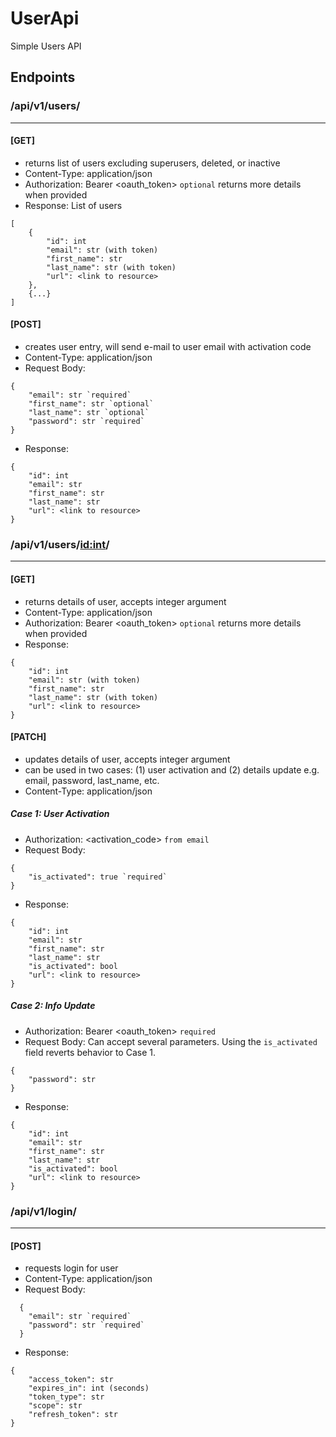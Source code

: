 # UserApi
Simple Users API

## Endpoints


### /api/v1/users/
__________________
#### [GET]
- returns list of users excluding superusers, deleted, or inactive
- Content-Type: application/json
- Authorization: Bearer <oauth_token> `optional` returns more details when provided
- Response: List of users
```
[
    {
        "id": int
        "email": str (with token)
        "first_name": str
        "last_name": str (with token)
        "url": <link to resource>
    },
    {...}
]
```
#### [POST]
- creates user entry, will send e-mail to user email with activation code
- Content-Type: application/json
- Request Body:
```
{
    "email": str `required`
    "first_name": str `optional`
    "last_name": str `optional`
    "password": str `required`
}
```
- Response:
```
{
    "id": int
    "email": str
    "first_name": str
    "last_name": str
    "url": <link to resource>
}
```


### /api/v1/users/<id:int>/
___________________________
#### [GET] 
- returns details of user, accepts integer argument
- Content-Type: application/json
- Authorization: Bearer <oauth_token> `optional` returns more details when provided
- Response:
```
{
    "id": int
    "email": str (with token)
    "first_name": str
    "last_name": str (with token)
    "url": <link to resource>
}
```
#### [PATCH]
- updates details of user, accepts integer argument
- can be used in two cases: (1) user activation and (2) details update e.g. email, password, last_name, etc.
- Content-Type: application/json

##### Case 1: User Activation
- Authorization: <activation_code> `from email`
- Request Body:
```
{
    "is_activated": true `required`
}
```
- Response:
```
{
    "id": int
    "email": str
    "first_name": str
    "last_name": str
    "is_activated": bool
    "url": <link to resource>
}
```
##### Case 2: Info Update
- Authorization: Bearer <oauth_token> `required`
- Request Body: Can accept several parameters. Using the `is_activated` field reverts behavior to Case 1.
```
{
    "password": str
}
```
- Response:
```
{
    "id": int
    "email": str
    "first_name": str
    "last_name": str
    "is_activated": bool
    "url": <link to resource>
}
```

### /api/v1/login/
__________________
#### [POST] 
- requests login for user
- Content-Type: application/json
- Request Body:
```
  {
    "email": str `required`
    "password": str `required`
  }
``` 
- Response:
```
{
    "access_token": str
    "expires_in": int (seconds)
    "token_type": str
    "scope": str
    "refresh_token": str
}
```

